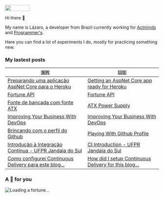 [<img src="https://img.shields.io/badge/linkedin%20-%230077B5.svg?&style=for-the-badge&logo=linkedin&logoColor=white" width="80" height="20">](https://www.linkedin.com/in/lazarodm)

Hi there 👋

My name is Lázaro, a developer from Brazil currently working for [Actminds](https://www.actminds.com/) and [Programmer's](https://www.programmers.com.br/).

Here you can find a lot of experiments I do, mostly for practicing something new. 

### My lastest posts

| :brazil: | :us: |
|----------|-------------|
| [Preparando uma aplicação AspNet Core para o Heroku](http://www.lazarodm.com.br/posts/heroku-dotnet-core-deployment/) | [Getting an AspNet Core app ready for Heroku](http://www.lazarodm.com.br/en/posts/heroku-dotnet-core-deployment/) |
| [Fortune API](http://www.lazarodm.com.br/posts/fortune-api/) | [Fortune API](http://www.lazarodm.com.br/en/posts/fortune-api/) |
| [Fonte de bancada com fonte ATX](http://www.lazarodm.com.br/posts/atx-power-supply/) | [ATX Power Supply](http://www.lazarodm.com.br/en/posts/atx-power-supply/) |
| [Improving Your Business With DevOps](http://www.lazarodm.com.br/posts/actminds-devops-article/) | [Improving Your Business With DevOps](http://www.lazarodm.com.br/en/posts/actminds-devops-article/) |
| [Brincando com o perfil do Github](http://www.lazarodm.com.br/posts/playing-with-github-profile/) | [Playing With Github Profile](http://www.lazarodm.com.br/en/posts/playing-with-github-profile/) |
| [Introdução à Integração Contínua - UFPR Jandaia do Sul](http://www.lazarodm.com.br/posts/ci-live/) | [CI Introduction - UFPR Jandaia do Sul](http://www.lazarodm.com.br/en/posts/ci-live/) |
| [Como configurei Continuous Delivery para este blog...](http://www.lazarodm.com.br/posts/blog-continuous-delivery/) | [How did I setup Continuous Delivery for this blog...](http://www.lazarodm.com.br/en/posts/blog-continuous-delivery/) |

### A 🥠 for you 

![Loading a fortune...](https://image-api-hzb9g3gyehfzcccq.brazilsouth-01.azurewebsites.net/image/fortune?fontSize=15# "Fortune cookie")

